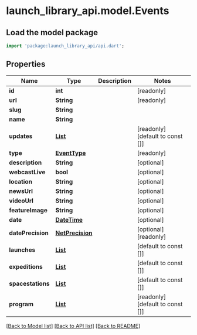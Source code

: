 # launch_library_api.model.Events

## Load the model package
```dart
import 'package:launch_library_api/api.dart';
```

## Properties
Name | Type | Description | Notes
------------ | ------------- | ------------- | -------------
**id** | **int** |  | [readonly] 
**url** | **String** |  | [readonly] 
**slug** | **String** |  | 
**name** | **String** |  | 
**updates** | [**List<Update>**](Update.md) |  | [readonly] [default to const []]
**type** | [**EventType**](EventType.md) |  | [readonly] 
**description** | **String** |  | [optional] 
**webcastLive** | **bool** |  | [optional] 
**location** | **String** |  | [optional] 
**newsUrl** | **String** |  | [optional] 
**videoUrl** | **String** |  | [optional] 
**featureImage** | **String** |  | [optional] 
**date** | [**DateTime**](DateTime.md) |  | [optional] 
**datePrecision** | [**NetPrecision**](NetPrecision.md) |  | [optional] [readonly] 
**launches** | [**List<LaunchSerializerCommon>**](LaunchSerializerCommon.md) |  | [default to const []]
**expeditions** | [**List<Expedition>**](Expedition.md) |  | [default to const []]
**spacestations** | [**List<SpaceStationSerializerForCommon>**](SpaceStationSerializerForCommon.md) |  | [default to const []]
**program** | [**List<Program>**](Program.md) |  | [readonly] [default to const []]

[[Back to Model list]](../README.md#documentation-for-models) [[Back to API list]](../README.md#documentation-for-api-endpoints) [[Back to README]](../README.md)


